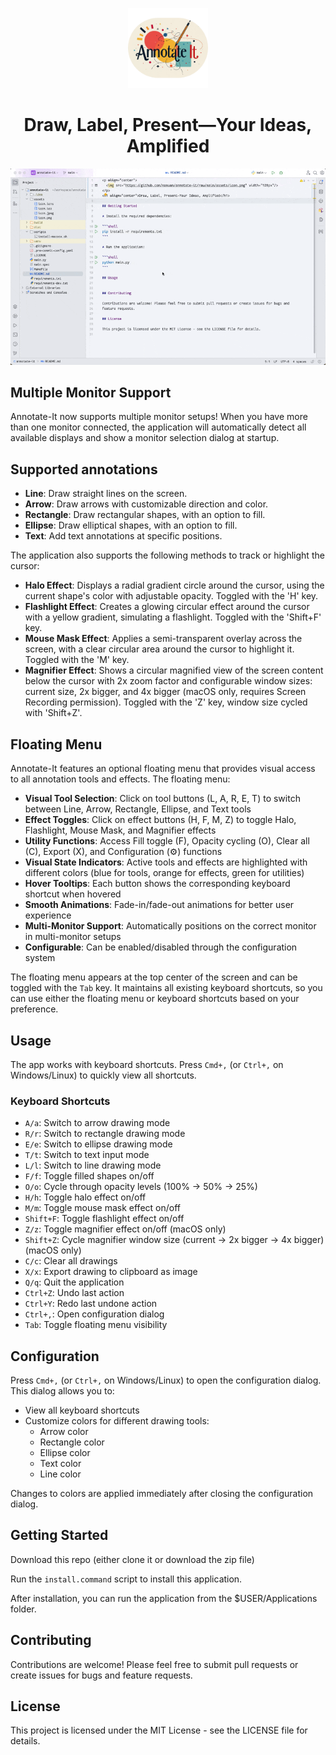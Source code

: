 <p style="text-align: center;">
  <img alt="Application Logo" src="https://github.com/namuan/annotate-it/raw/main/assets/icon.png" width="128px"/>
</p>
<h1 style="text-align: center;">Draw, Label, Present—Your Ideas, Amplified</h1>

![](assets/demo.gif)

## Multiple Monitor Support

Annotate-It now supports multiple monitor setups! When you have more than one monitor connected, the application will automatically detect all available displays and show a monitor selection dialog at startup.

## Supported annotations

* **Line**: Draw straight lines on the screen.
* **Arrow**: Draw arrows with customizable direction and color.
* **Rectangle**: Draw rectangular shapes, with an option to fill.
* **Ellipse**: Draw elliptical shapes, with an option to fill.
* **Text**: Add text annotations at specific positions.

The application also supports the following methods to track or highlight the cursor:

* **Halo Effect**: Displays a radial gradient circle around the cursor, using the current shape's color with adjustable opacity. Toggled with the 'H' key.
* **Flashlight Effect**: Creates a glowing circular effect around the cursor with a yellow gradient, simulating a flashlight. Toggled with the 'Shift+F' key.
* **Mouse Mask Effect**: Applies a semi-transparent overlay across the screen, with a clear circular area around the cursor to highlight it. Toggled with the 'M' key.
* **Magnifier Effect**: Shows a circular magnified view of the screen content below the cursor with 2x zoom factor and configurable window sizes: current size, 2x bigger, and 4x bigger (macOS only, requires Screen Recording permission). Toggled with the 'Z' key, window size cycled with 'Shift+Z'.

## Floating Menu

Annotate-It features an optional floating menu that provides visual access to all annotation tools and effects. The floating menu:

* **Visual Tool Selection**: Click on tool buttons (L, A, R, E, T) to switch between Line, Arrow, Rectangle, Ellipse, and Text tools
* **Effect Toggles**: Click on effect buttons (H, F, M, Z) to toggle Halo, Flashlight, Mouse Mask, and Magnifier effects
* **Utility Functions**: Access Fill toggle (F), Opacity cycling (O), Clear all (C), Export (X), and Configuration (⚙) functions
* **Visual State Indicators**: Active tools and effects are highlighted with different colors (blue for tools, orange for effects, green for utilities)
* **Hover Tooltips**: Each button shows the corresponding keyboard shortcut when hovered
* **Smooth Animations**: Fade-in/fade-out animations for better user experience
* **Multi-Monitor Support**: Automatically positions on the correct monitor in multi-monitor setups
* **Configurable**: Can be enabled/disabled through the configuration system

The floating menu appears at the top center of the screen and can be toggled with the `Tab` key. It maintains all existing keyboard shortcuts, so you can use either the floating menu or keyboard shortcuts based on your preference.

## Usage

The app works with keyboard shortcuts.
Press `Cmd+,` (or `Ctrl+,` on Windows/Linux) to quickly view all shortcuts.

### Keyboard Shortcuts

- `A/a`: Switch to arrow drawing mode
- `R/r`: Switch to rectangle drawing mode
- `E/e`: Switch to ellipse drawing mode
- `T/t`: Switch to text input mode
- `L/l`: Switch to line drawing mode
- `F/f`: Toggle filled shapes on/off
- `O/o`: Cycle through opacity levels (100% → 50% → 25%)
- `H/h`: Toggle halo effect on/off
- `M/m`: Toggle mouse mask effect on/off
- `Shift+F`: Toggle flashlight effect on/off
- `Z/z`: Toggle magnifier effect on/off (macOS only)
- `Shift+Z`: Cycle magnifier window size (current → 2x bigger → 4x bigger) (macOS only)
- `C/c`: Clear all drawings
- `X/x`: Export drawing to clipboard as image
- `Q/q`: Quit the application
- `Ctrl+Z`: Undo last action
- `Ctrl+Y`: Redo last undone action
- `Ctrl+,`: Open configuration dialog
- `Tab`: Toggle floating menu visibility

## Configuration

Press `Cmd+,` (or `Ctrl+,` on Windows/Linux) to open the configuration dialog. This dialog allows you to:

- View all keyboard shortcuts
- Customize colors for different drawing tools:
    - Arrow color
    - Rectangle color
    - Ellipse color
    - Text color
    - Line color

Changes to colors are applied immediately after closing the configuration dialog.

## Getting Started

Download this repo (either clone it or download the zip file)

Run the `install.command` script to install this application.

After installation, you can run the application from the $USER/Applications folder.

## Contributing

Contributions are welcome! Please feel free to submit pull requests or create issues for bugs and
feature requests.

## License

This project is licensed under the MIT License - see the LICENSE file for details.
